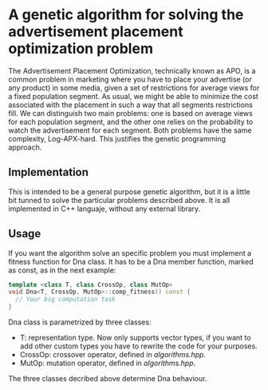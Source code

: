 # A genetic algorithm for solving the advertisement placement optimization problem

The Advertisement Placement Optimization, technically known as APO, is a common problem in marketing where you have to place your advertise (or any product) in some media, given a set of restrictions for average views for a fixed population segment. As usual, we might be able to minimize the cost associated with the placement in such a way that all segments restrictions fill.
We can distinguish two main problems: one is based on average views for each population segment, and the other one relies on the probability to watch the advertisement for each segment. Both problems have the same complexity, Log-APX-hard. This justifies the genetic programming approach.

## Implementation

This is intended to be a general purpose genetic algorithm, but it is a little bit tunned to solve the particular problems described above. It is all implemented in C++ languaje, without any external library. 

## Usage

If you want the algorithm solve an specific problem you must implement a fitness function for Dna class. It has to be a Dna member function, marked as const, as in the next example:

```cpp
template <class T, class CrossOp, class MutOp>
void Dna<T, CrossOp, MutOp>::comp_fitness() const {
  // Your big computation task
}
```

Dna class is parametrized by three classes:
* T: representation type. Now only supports vector types, if you want to add other custom types you have to rewrite the code for your purposes.
* CrossOp: crossover operator, defined in *algorithms.hpp*.
* MutOp: mutation operator, defined in *algorithms.hpp*.


The three classes decribed above determine Dna behaviour.

